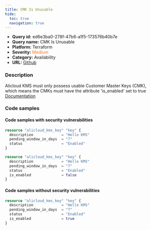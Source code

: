 ```yaml
---
title: CMK Is Unusable
hide:
  toc: true
  navigation: true
---
```


<style>
  .highlight .hll {
    background-color: #ff171742;
  }
  .md-content {
    max-width: 1100px;
    margin: 0 auto;
  }
</style>

-   **Query id:** ed6e3ba0-278f-47b6-a1f5-173576b40b7e
-   **Query name:** CMK Is Unusable
-   **Platform:** Terraform
-   **Severity:** <span style="color:#ff7213">Medium</span>
-   **Category:** Availability
-   **URL:** [Github](https://github.com/Checkmarx/kics/tree/master/assets/queries/terraform/alicloud/cmk_is_unusable)

### Description
Alicloud KMS must only possess usable Customer Master Keys (CMK), which means the CMKs must have the attribute 'is_enabled' set to true<br>
[Documentation](https://registry.terraform.io/providers/aliyun/alicloud/latest/docs/resources/kms_key#is_enabled)

### Code samples
#### Code samples with security vulnerabilities
```tf title="Positive test num. 1 - tf file" hl_lines="1"
resource "alicloud_kms_key" "key" {
  description             = "Hello KMS"
  pending_window_in_days  = "7"
  status                  = "Enabled"
}

```
```tf title="Positive test num. 2 - tf file" hl_lines="5"
resource "alicloud_kms_key" "key" {
  description             = "Hello KMS"
  pending_window_in_days  = "7"
  status                  = "Enabled"
  is_enabled              = false
}

```


#### Code samples without security vulnerabilities
```tf title="Negative test num. 1 - tf file"
resource "alicloud_kms_key" "key" {
  description             = "Hello KMS"
  pending_window_in_days  = "7"
  status                  = "Enabled"
  is_enabled              = true
}

```
